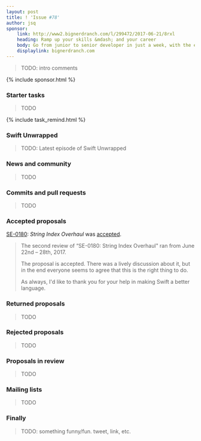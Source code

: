 ```yaml
---
layout: post
title: ! 'Issue #78'
author: jsq
sponsor:
    link: http://www2.bignerdranch.com/l/299472/2017-06-21/8rxl
    heading: Ramp up your skills &mdash; and your career
    body: Go from junior to senior developer in just a week, with the experts who have taught iOS from the very beginning.
    displaylink: bignerdranch.com
---
```


> TODO: intro comments

<!--excerpt-->

{% include sponsor.html %}

### Starter tasks

> TODO

{% include task_remind.html %}

### Swift Unwrapped

> TODO: Latest episode of Swift Unwrapped

### News and community

> TODO

### Commits and pull requests

> TODO

### Accepted proposals

[SE-0180](https://github.com/apple/swift-evolution/blob/master/proposals/0180-string-index-overhaul.md): *String Index Overhaul* was [accepted](https://lists.swift.org/pipermail/swift-evolution/Week-of-Mon-20170703/037942.html).

> The second review of “SE-0180: String Index Overhaul" ran from June 22nd – 28th, 2017.
>
> The proposal is accepted. There was a lively discussion about it, but in the end everyone seems to agree that this is the right thing to do.
>
> As always, I'd like to thank you for your help in making Swift a better language.

### Returned proposals

> TODO

### Rejected proposals

> TODO

### Proposals in review

> TODO

### Mailing lists

> TODO

### Finally

> TODO: something funny/fun. tweet, link, etc.
